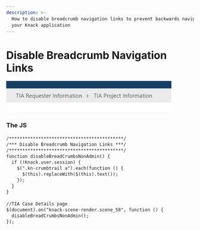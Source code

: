 ```yaml
---
description: >-
  How to disable breadcrumb navigation links to prevent backwards navigation in
  your Knack application
---
```


# Disable Breadcrumb Navigation Links

![Disabled navigation for the TIA Request](../../.gitbook/assets/image%20%2854%29.png)

### The JS

```text
/*******************************************/
/*** Disable Breadcrumb Navigation Links ***/
/*******************************************/
function disableBreadCrumbsNonAdmin() {
  if (!Knack.user.session) {
    $(".kn-crumbtrail a").each(function () {
      $(this).replaceWith($(this).text());
    });
  }
}

//TIA Case Details page
$(document).on("knack-scene-render.scene_58", function () {
  disableBreadCrumbsNonAdmin();
});
```











